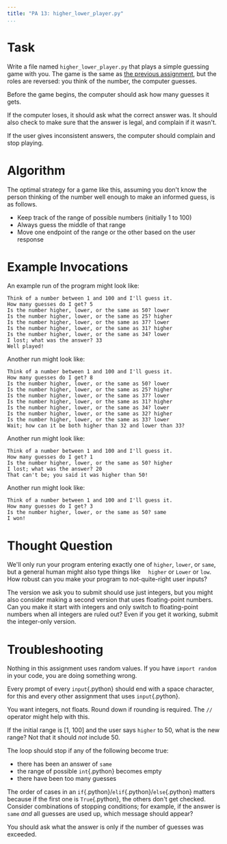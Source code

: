```yaml
---
title: "PA 13: higher_lower_player.py"
...
```


# Task

Write a file named `higher_lower_player.py` that plays a simple guessing game with you.
The game is the same as [the previous assignment](w06-higher-lower.html),
but the roles are reversed: you think of the number, the computer guesses.

Before the game begins, the computer should ask how many guesses it gets.

If the computer loses, it should ask what the correct answer was.
It should also check to make sure that the answer is legal, and complain if it wasn't.

If the user gives inconsistent answers, the computer should complain and stop playing.

# Algorithm

The optimal strategy for a game like this, assuming you don't know the person thinking of the number well enough to make an informed guess, is as follows.

-   Keep track of the range of possible numbers (initially 1 to 100)
-   Always guess the middle of that range
-   Move one endpoint of the range or the other based on the user response

# Example Invocations

An example run of the program might look like:

````
Think of a number between 1 and 100 and I'll guess it.
How many guesses do I get? 5
Is the number higher, lower, or the same as 50? lower
Is the number higher, lower, or the same as 25? higher
Is the number higher, lower, or the same as 37? lower
Is the number higher, lower, or the same as 31? higher
Is the number higher, lower, or the same as 34? lower
I lost; what was the answer? 33
Well played!
````

Another run might look like:

````
Think of a number between 1 and 100 and I'll guess it.
How many guesses do I get? 8
Is the number higher, lower, or the same as 50? lower
Is the number higher, lower, or the same as 25? higher
Is the number higher, lower, or the same as 37? lower
Is the number higher, lower, or the same as 31? higher
Is the number higher, lower, or the same as 34? lower
Is the number higher, lower, or the same as 32? higher
Is the number higher, lower, or the same as 33? lower
Wait; how can it be both higher than 32 and lower than 33?
````

Another run might look like:

````
Think of a number between 1 and 100 and I'll guess it.
How many guesses do I get? 1
Is the number higher, lower, or the same as 50? higher
I lost; what was the answer? 20
That can't be; you said it was higher than 50!
````


Another run might look like:

````
Think of a number between 1 and 100 and I'll guess it.
How many guesses do I get? 3
Is the number higher, lower, or the same as 50? same
I won!
````


# Thought Question

We'll only run your program entering exactly one of `higher`, `lower`, or `same`, but a general human might also type things like `  higher` or `Lower` or `low`.
How robust can you make your program to not-quite-right user inputs?

The version we ask you to submit should use just integers, but you might also consider making a second version that uses floating-point numbers.
Can you make it start with integers and only switch to floating-point numbers when all integers are ruled out?
Even if you get it working, submit the integer-only version.

# Troubleshooting

Nothing in this assignment uses random values.  If you have `import random` in your code, you are doing something wrong.

Every prompt of every `input`{.python} should end with a space character, for this and every other assignment that uses `input`{.python}. 

You want integers, not floats.  Round down if rounding is required.  The `//` operator might help with this.

If the initial range is \[1, 100\] and the user says `higher` to 50, what is the new range?
Not that it should *not* include 50.

The loop should stop if any of the following become true:

-   there has been an answer of `same`
-   the range of possible `int`{.python} becomes empty
-   there have been too many guesses

The order of cases in an `if`{.python}/`elif`{.python}/`else`{.python} matters because if the first one is `True`{.python}, the others don't get checked.
Consider combinations of stopping conditions;
for example, if the answer is `same` *and* all guesses are used up, which message should appear?

You should ask what the answer is only if the number of guesses was exceeded.


